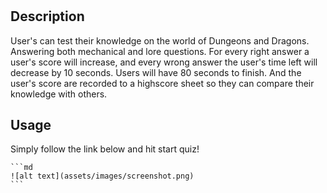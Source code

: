 # <Dungeons and Dragons Quiz>

## Description

User's can test their knowledge on the world of Dungeons and Dragons. Answering both mechanical and lore questions. For every right answer a user's score will increase, and every wrong answer the user's time left will decrease by 10 seconds. Users will have 80 seconds to finish. And the user's score are recorded to a highscore sheet so they can compare their knowledge with others.

## Usage

Simply follow the link below and hit start quiz!


    ```md
    ![alt text](assets/images/screenshot.png)
    ```


